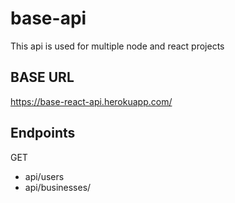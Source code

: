 # base-api
This api is used for multiple node and react projects


## BASE URL
https://base-react-api.herokuapp.com/

## Endpoints 
GET
  * api/users
  * api/businesses/
